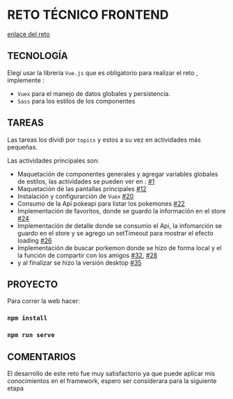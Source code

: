 # RETO TÉCNICO FRONTEND

[enlace del reto](https://pokedex-reto.netlify.app/)
## TECNOLOGÍA

Elegí usar la librería `Vue.js` que es obligatorio para realizar el reto , implemente :

- `Vuex` para el manejo de datos globales y persistencia.
- `Sass` para los estilos de los componentes

## TAREAS

Las tareas los dividi por `topics` y estos a su vez en actividades más pequeñas.

Las actividades principales son:

-  Maquetación  de componentes generales y agregar variables globales de estilos, las actividades se pueden ver en : [#1](https://github.com/elenaJO/pokedex/issues/1)
-  Maquetación de las pantallas principales [#12](https://github.com/elenaJO/reto-tecnico/issues/31)
-  Instalación y configurarción de `Vuex` [#20](https://github.com/elenaJO/pokedex/issues/20)
-  Consumo de la Api pokeapi para listar los pokemones [#22](https://github.com/elenaJO/pokedex/issues/22)
-  Implementación de favoritos, donde se guardo la información en el store [#24](https://github.com/elenaJO/pokedex/issues/24)
-  Implementación de detalle donde se consumio el Api, la infomarción se guardo en el store y se agrego un setTimeout para mostrar el efecto loading [#26](https://github.com/elenaJO/pokedex/issues/26)
-  Implementación de buscar porkemon donde se hizo de forma local y el la función de compartir con los amigos [#32](https://github.com/elenaJO/pokedex/issues/32), [#28](https://github.com/elenaJO/pokedex/issues/28)
-  y al finalizar se hizo la versión desktop [#35](https://github.com/elenaJO/pokedex/issues/35)

## PROYECTO

Para correr la web hacer:

### `npm install`
### `npm run serve`

## COMENTARIOS

El desarrollo de este reto fue muy satisfactorio ya que puede aplicar mis conocimientos en el framework, espero ser considerara para la siguiente etapa
